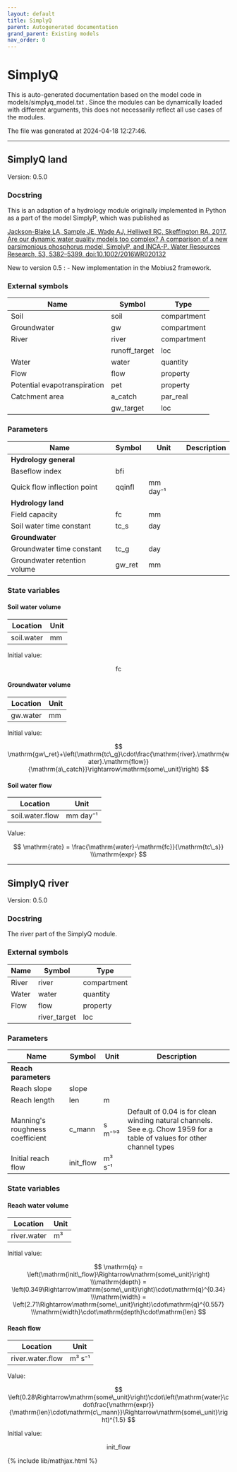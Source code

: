 ```yaml
---
layout: default
title: SimplyQ
parent: Autogenerated documentation
grand_parent: Existing models
nav_order: 0
---
```


# SimplyQ

This is auto-generated documentation based on the model code in models/simplyq_model.txt .
Since the modules can be dynamically loaded with different arguments, this does not necessarily reflect all use cases of the modules.

The file was generated at 2024-04-18 12:27:46.

---

## SimplyQ land

Version: 0.5.0

### Docstring

This is an adaption of a hydrology module originally implemented in Python as a part of the model SimplyP, which was published as

[Jackson-Blake LA, Sample JE, Wade AJ, Helliwell RC, Skeffington RA. 2017. Are our dynamic water quality models too complex? A comparison of a new parsimonious phosphorus model, SimplyP, and INCA-P. Water Resources Research, 53, 5382–5399. doi:10.1002/2016WR020132](https://doi.org/10.1002/2016WR020132)

New to version 0.5 :
	- New implementation in the Mobius2 framework.

### External symbols

| Name | Symbol | Type |
| ---- | ------ | ---- |
| Soil | soil | compartment |
| Groundwater | gw | compartment |
| River | river | compartment |
|  | runoff_target | loc |
| Water | water | quantity |
| Flow | flow | property |
| Potential evapotranspiration | pet | property |
| Catchment area | a_catch | par_real |
|  | gw_target | loc |

### Parameters

| Name | Symbol | Unit |  Description |
| ---- | ------ | ---- |  ----------- |
| **Hydrology general** | | | |
| Baseflow index | bfi |  |  |
| Quick flow inflection point | qqinfl | mm day⁻¹ |  |
| **Hydrology land** | | | |
| Field capacity | fc | mm |  |
| Soil water time constant | tc_s | day |  |
| **Groundwater** | | | |
| Groundwater time constant | tc_g | day |  |
| Groundwater retention volume | gw_ret | mm |  |

### State variables

#### Soil water volume

| Location | Unit |
| -------- | ---- |
| soil.water | mm |

Initial value:

$$
\mathrm{fc}
$$

#### Groundwater volume

| Location | Unit |
| -------- | ---- |
| gw.water | mm |

Initial value:

$$
\mathrm{gw\_ret}+\left(\mathrm{tc\_g}\cdot\frac{\mathrm{river}.\mathrm{water}.\mathrm{flow}}{\mathrm{a\_catch}}\rightarrow\mathrm{some\_unit}\right)
$$

#### Soil water flow

| Location | Unit |
| -------- | ---- |
| soil.water.flow | mm day⁻¹ |

Value:

$$
\mathrm{rate} = \frac{\mathrm{water}-\mathrm{fc}}{\mathrm{tc\_s}} \\\mathrm{expr}
$$

---

## SimplyQ river

Version: 0.5.0

### Docstring

The river part of the SimplyQ module.

### External symbols

| Name | Symbol | Type |
| ---- | ------ | ---- |
| River | river | compartment |
| Water | water | quantity |
| Flow | flow | property |
|  | river_target | loc |

### Parameters

| Name | Symbol | Unit |  Description |
| ---- | ------ | ---- |  ----------- |
| **Reach parameters** | | | |
| Reach slope | slope |  |  |
| Reach length | len | m |  |
| Manning's roughness coefficient | c_mann | s m⁻¹′³ | Default of 0.04 is for clean winding natural channels. See e.g. Chow 1959 for a table of values for other channel types |
| Initial reach flow | init_flow | m³ s⁻¹ |  |

### State variables

#### Reach water volume

| Location | Unit |
| -------- | ---- |
| river.water | m³ |

Initial value:

$$
\mathrm{q} = \left(\mathrm{init\_flow}\Rightarrow\mathrm{some\_unit}\right) \\\mathrm{depth} = \left(0.349\Rightarrow\mathrm{some\_unit}\right)\cdot\mathrm{q}^{0.34} \\\mathrm{width} = \left(2.71\Rightarrow\mathrm{some\_unit}\right)\cdot\mathrm{q}^{0.557} \\\mathrm{width}\cdot\mathrm{depth}\cdot\mathrm{len}
$$

#### Reach flow

| Location | Unit |
| -------- | ---- |
| river.water.flow | m³ s⁻¹ |

Value:

$$
\left(0.28\Rightarrow\mathrm{some\_unit}\right)\cdot\left(\mathrm{water}\cdot\frac{\mathrm{expr}}{\mathrm{len}\cdot\mathrm{c\_mann}}\Rightarrow\mathrm{some\_unit}\right)^{1.5}
$$

Initial value:

$$
\mathrm{init\_flow}
$$



{% include lib/mathjax.html %}

